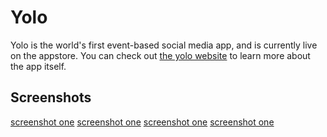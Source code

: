 # Yolo
Yolo is the world's first event-based social media app, and is currently live on the appstore. You can check out [the yolo website](https://yolocornell.com) to learn more about the app itself.

## Screenshots
[screenshot one]('./assets/screenshots/one.png')
[screenshot one]('./assets/screenshots/two.png')
[screenshot one]('./assets/screenshots/three.png')
[screenshot one]('./assets/screenshots/four.png')
